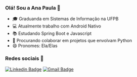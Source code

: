 ### Olá! Sou a Ana Paula 👋

- 🎓 Graduanda em Sistemas de Informação na UFPB
- 💻 Atualmente trabalho com Android Nativo
- 📚 Estudando Spring Boot e Javascript
- 🐍 Procurando colaborar em projetos que envolvam Python
- 😄 Pronomes: Ela/Elas

### Redes sociais 📱
[![Linkedin Badge](https://img.shields.io/badge/-AnaPaulaLima-blue?style=flat-square&logo=Linkedin&logoColor=white&link=https://www.linkedin.com/in/ana-paula-lima-borges/)](https://www.linkedin.com/in/ana-paula-lima-borges/)
[![Gmail Badge](https://img.shields.io/badge/-ana.paula@dcx.ufpb.br-c14438?style=flat-square&logo=Gmail&logoColor=white&link=mailto:ana.paula@dcx.ufpb.br)](ana.paula@dcx.ufpb.br)
